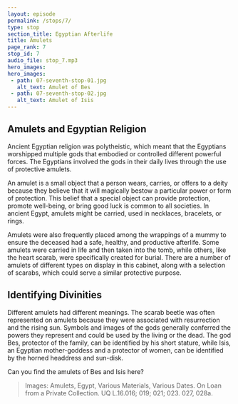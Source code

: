 ```yaml
---
layout: episode
permalink: /stops/7/
type: stop
section_title: Egyptian Afterlife
title: Amulets 
page_rank: 7
stop_id: 7
audio_file: stop_7.mp3
hero_images:
hero_images:
 - path: 07-seventh-stop-01.jpg
   alt_text: Amulet of Bes
 - path: 07-seventh-stop-02.jpg
   alt_text: Amulet of Isis
---
```


## Amulets and Egyptian Religion 

Ancient Egyptian religion was polytheistic, which meant that the Egyptians worshipped multiple gods that embodied or controlled different powerful forces. The Egyptians involved the gods in their daily lives through the use of protective amulets. 

An amulet is a small object that a person wears, carries, or offers to a deity because they believe that it will magically bestow a particular power or form of protection. This belief that a special object can provide protection, promote well-being, or bring good luck is common to all societies. In ancient Egypt, amulets might be carried, used in necklaces, bracelets, or rings.

Amulets were also frequently placed among the wrappings of a mummy to ensure the deceased had a safe, healthy, and productive afterlife. Some amulets were carried in life and then taken into the tomb, while others, like the heart scarab, were specifically created for burial. There are a number of amulets of different types on display in this cabinet, along with a selection of scarabs, which could serve a similar protective purpose. 

## Identifying Divinities  

Different amulets had different meanings. The scarab beetle was often represented on amulets because they were associated with resurrection and the rising sun. Symbols and images of the gods generally conferred the powers they represent and could be used by the living or the dead. The god Bes, protector of the family, can be identified by his short stature, while Isis, an Egyptian mother-goddess and a protector of women, can be identified by the horned headdress and sun-disk. 

Can you find the amulets of Bes and Isis here? 

> Images: Amulets, Egypt, Various Materials, Various Dates. On Loan from a Private Collection. UQ L.16.016; 019; 021; 023. 027, 028a. 
